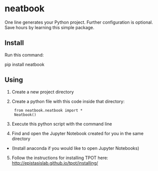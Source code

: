 # neatbook

One line generates your Python project. Further configuration is optional. Save hours by learning this simple package.

## Install

Run this command:

pip install neatbook

## Using

1. Create a new project directory
2. Create a python file with this code inside that directory:

        from neatbook.neatbook import *
        Neatbook()

3. Execute this python script with the command line
4. Find and open the Jupyter Notebook created for you in the same directory
  - (Install anaconda if you would like to open Jupyter Notebooks)
5. Follow the instructions for installing TPOT here: http://epistasislab.github.io/tpot/installing/
